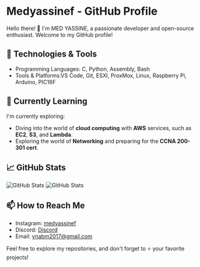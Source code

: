 # Medyassinef - GitHub Profile

<!-- Your introduction -->
Hello there! 👋 I'm MED YASSINE, a passionate developer and open-source enthusiast. Welcome to my GitHub profile!

## 🔧 Technologies & Tools

<!-- List the technologies and tools you are familiar with -->
- Programming Languages: C, Python, Assembly, Bash
- Tools & Platforms:VS Code, Git, ESXI, ProxMox, Linux, Raspberry Pi, Arduino, PIC16F

## 🌱 Currently Learning

I'm currently exploring:
- Diving into the world of **cloud computing** with **AWS** services, such as **EC2**, **S3**, and **Lambda**.
- Exploring the world of **Networking** and preparing for the **CCNA 200-301 cert**.

## 📈 GitHub Stats

<!-- Use shields.io to display your GitHub stats -->
![GitHub Stats](https://img.shields.io/github/followers/Medyassinef?label=Followers&style=social)
![GitHub Stats](https://img.shields.io/github/stars/Medyassinef/Medyassinef?style=social)


## 📫 How to Reach Me

<!-- Provide links to your social media and professional profiles -->
- Instagram: [medyassinef](https://www.instagram.com/medyassinef/)
- Discord: [Discord](https://discord.gg/mhzEKNw9)
- Email: ynabm2017@gmail.com

Feel free to explore my repositories, and don't forget to ⭐️ your favorite projects!
